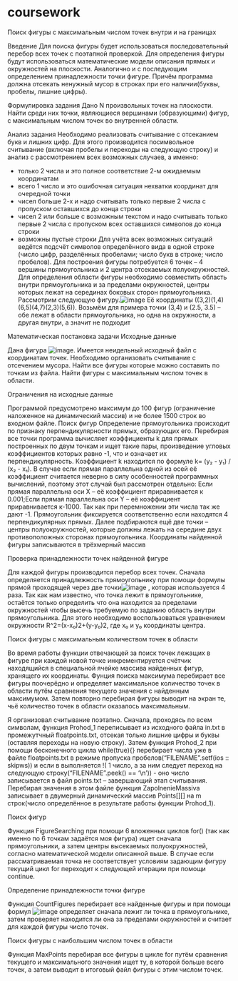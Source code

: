 # coursework
Поиск фигуры с максимальным числом точек внутри и на границах

Введение 
Для поиска фигуры будет использоваться последовательный перебор всех
точек с поэтапной проверкой. Для определения фигуры будут использоваться
математические модели описания прямых и окружностей на плоскости.
Аналогично и с последующим определением принадлежности точки фигуре.
Причём программа должна отсекать ненужный мусор в строках при его
наличии(буквы, пробелы, лишние цифры).

Формулировка задания 
Дано N произвольных точек на плоскости. Найти среди них точки, являющиеся
вершинами (образующими) фигур, с максимальным числом точек во
внутренней области.

Анализ задания 
Необходимо реализовать считывание с отсеканием букв и лишних цифр. Для
этого производится посимвольное считывание (включая пробелы и переходы на
следующую строку) и анализ с рассмотрением всех возможных случаев, а
именно:
- только 2 числа и это полное соответствие 2-м ожидаемым координатам
- всего 1 число и это ошибочная ситуация нехватки координат для очередной
точки
- чисел больше 2-х и надо считывать только первые 2 числа с пропуском
оставшихся до конца строки
- чисел 2 или больше с возможным текстом и надо считывать только первые 2
числа с пропуском всех оставшихся символов до конца строки
- возможны пустые строки
Для учёта всех возможных ситуаций ведётся подсчёт символов определённого
вида в одной строке (число цифр, разделённых пробелами; число букв в строке;
число пробелов). Для построения фигуры потребуется 6 точек – 4 вершины
прямоугольника и 2 центра отсекаемых полуокружностей. Для определения
области фигуры необходимо совместить область внутри прямоугольника и за
пределами окружностей, центры которых лежат на серединах боковых сторон
прямоугольника.
Рассмотрим следующую фигуру.![image](https://github.com/Kitores/coursework/assets/103327413/352af3f0-841f-452f-bdb7-d71ec7ed3e17)
 Её координаты
((3,2)(1,4)(6,5)(4,7)(2,3)(5,6)). Возьмём для примера точки
(3,4) и (2.5, 3.5) – обе лежат в области прямоугольника, но одна на
окружности, а другая внутри, а значит не подходит

Математическая постановка задачи
Исходные данные

Дана фигура ![image](https://github.com/Kitores/coursework/assets/103327413/39a25f06-1c0f-4d14-9986-26bae329196e).
Имеется неидельный исходный файл с
координатам точек. Необходимо организовать считывание с отсечением
мусора. Найти все фигуры которые можно составить по точкам из файла.
Найти фигуры с максимальным числом точек в области.

Ограничения на исходные данные

Программой предусмотрено максимум до 100 фигур (ограничение наложенное
на динамический массив) и не более 1500 строк во входном файле.
Поиск фигур
Определение прямоугольника происходит по признаку перпендикулярности
прямых, образующих его.
Перебирая все точки программа вычисляет коэффициенты k для прямых
построенных по двум точкам и ищет такие пары\, произведение угловых
коэффициентов которых равно -1, что и означает их перпендикулярность.
Коэффициент k находится по формуле k= (y₂ - y₁) / (x₂ - x₁). В случае если
прямая параллельна одной из осей её коэффициент считается неверно в силу
особенностей программных вычислений, поэтому этот случай был рассмотрен
отдельно: Если прямая параллельна оси X – её коэффициент приравнивается к
0.001;Если прямая параллельна оси Y – её коэффициент приравнивается к-1000.
Так как при перемножении эти числа так же дают -1. Прямоугольник
фиксируется соответственно если находятся 4 перпендикулярных прямых.
Далее подбираются ещё две точки – центры полуокружностей, которые должны
лежать на середине двух противоположных сторонах прямоугольника.
Координаты найденной фигуры записываются в трёхмерный массив

Проверка принадлежности точек найденной фигуре

Для каждой фигуры производится перебор всех точек. Сначала определяется
принадлежность прямоугольнику при помощи формулы прямой проходящей
через две точки![image](https://github.com/Kitores/coursework/assets/103327413/7ee77d85-72bf-431f-adda-52cc4923fb0c)
, которая используется 4 раза. Так как нам известно,
что точка лежит в прямоугольнике, остаётся только определить что она
находится за пределами окружностей чтобы высечь требуемую по заданию
область внутри прямоугольника. Для этого необходимо воспользоваться
уравнением окружности R^2=(x-x₀)2+(y-y₀)2, где x₀ и y₀ координаты центра.

Поиск фигуры с максимальным количеством точек в области

Во время работы функции отвечающей за поиск точек лежащих в фигуре при
каждой новой точке инкрементируется счётчик находящийся в специальной
ячейке массива найденных фигур, хранящего их координаты.
Фунция поиска максимума перебирает все фигуры поочерёдно и определяет
максимальное количество точек в области путём сравнения текущего значения
с найденным максимумом. Затем повторно перебирая фигуры выводит на экран
те, чьё количество точек в области оказалось максимальным.

Я организовал считывание поэтапно. Сначала, проходясь по всем символам,
функция Prohod_1 переписывает из исходного файла in.txt в промежутчный
floatpoints.txt, отсекая только лишние цифры и буквы (оставляя переходы на
новую строку). Затем функция Prohod_2 при помощи бесконечного цикла
while(true){} перебирает числа уже в файле floatpoints.txt в режиме пропуска
пробелов(“FILENAME”.setf(ios :: skipws)) и если в выполняется !( 1 число, а за
ним следует переход на следующую строку(“FILENAME”.peek() == ‘\n’)) - оно
число записывается в файл points.txt – завершающий этап считывания.
Перебирая значения в этом файле функция ZapolnenieMassiva записывает в
двумерный динамический массив Points[][] на m строк(число определённое в
результате работы функции Prohod_1).

Поиск фигур

Функция FigureSearching при помощи 6 вложенных циклов for() (так как
именно по 6 точкам задаётся моя фигура) ищет сначала прямоугольники, а
затем центры высекаемых полуокружностей, согласно математической модели
описанной выше. В случае если рассматриваемая точка не соответствует
условиям задающим фигуру текущий цикл for переходит к следующей
итерации при помощи continue.

Определение принадлежности точки фигуре

Функция CountFigures перебирает все найденные фигуры и при помощи
формул ![image](https://github.com/Kitores/coursework/assets/103327413/ec873a8a-8648-46b5-8d71-ca8ac3fc183a)
определяет сначала лежит ли точка в
прямоугольнике, затем проверяет находится ли она за пределами окружностей
и считает для каждой фигуры число точек.

Поиск фигуры с наибольшим числом точек в области

Функция MaxPoints перебирая все фигуры в цикле for путём сравнения
текущего и максимального значения ищет ту, в которой больше всего точек, а
затем выводит в итоговый файл фигуры с этим числом точек.
